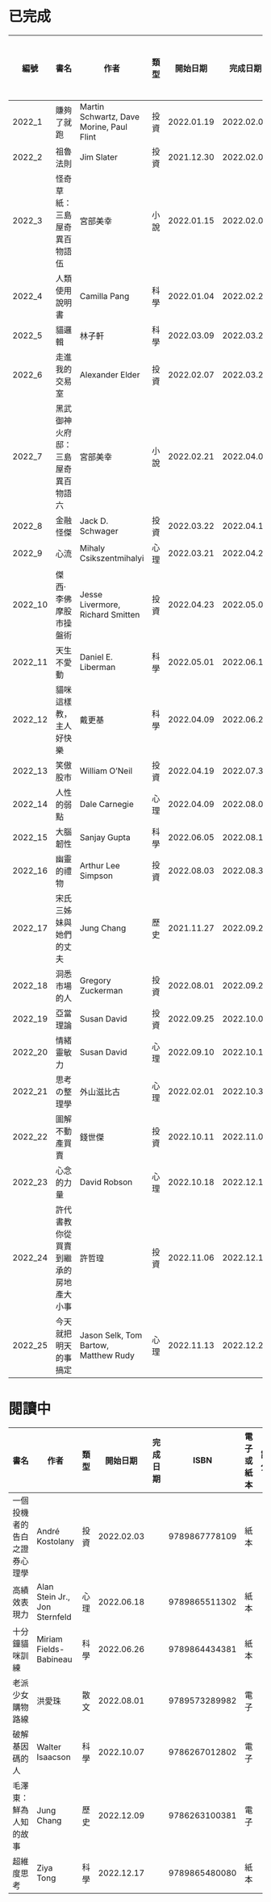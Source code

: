 # 已完成
| 編號 | 書名 | 作者 | 類型 | 開始日期 | 完成日期 | ISBN | 電子或紙本 | 評分 |
| ----------- | ----------- | ----------- | ----------- | ----------- | ----------- | ----------- | ----------- | ----------- |
| 2022_1 | 賺夠了就跑 | Martin Schwartz, Dave Morine, Paul Flint | 投資 | 2022.01.19 | 2022.02.02 | 9789866613616 | 紙本 | 8 |
| 2022_2 | 祖魯法則 | Jim Slater | 投資 | 2021.12.30 | 2022.02.05 | 9789869664448 | 紙本 | 7 |
| 2022_3 | 怪奇草紙：三島屋奇異百物語伍 | 宮部美幸 | 小說 | 2022.01.15 | 2022.02.08 | 9789579447423 | 電子 | 7 |
| 2022_4 | 人類使用說明書 | Camilla Pang | 科學 | 2022.01.04 | 2022.02.27 | 9789865549213 | 紙本 | 7 |
| 2022_5 | 貓邏輯 | 林子軒 | 科學 | 2022.03.09 | 2022.03.20 | 9789863843818 | 紙本 | 9 |
| 2022_6 | 走進我的交易室 | Alexander Elder | 投資 | 2022.02.07 | 2022.03.21 | 9789867645678 | 紙本 | 9 |
| 2022_7 | 黑武御神火府邸：三島屋奇異百物語六 | 宮部美幸 | 小說 | 2022.02.21 | 2022.04.03 | 9789865580223 | 電子 | 7 |
| 2022_8 | 金融怪傑 | Jack D. Schwager | 投資 | 2022.03.22 | 2022.04.17 | 9789869933025 | 紙本 | 7 |
| 2022_9 | 心流 | Mihaly Csikszentmihalyi | 心理 | 2022.03.21 | 2022.04.27 | 9789869753401 | 紙本 | 10 |
| 2022_10 | 傑西‧李佛摩股市操盤術 | Jesse Livermore, Richard Smitten | 投資 | 2022.04.23 | 2022.05.08 | 9789863413875 | 紙本 | 6 |
| 2022_11 | 天生不愛動 | Daniel E. Liberman | 科學 | 2022.05.01 | 2022.06.15 | 9789860682151 | 紙本 | 10 |
| 2022_12 | 貓咪這樣教，主人好快樂 | 戴更基 | 科學 | 2022.04.09 | 2022.06.20 | 9789861858197 | 紙本 | 7 |
| 2022_13 | 笑傲股市 | William O’Neil | 投資 | 2022.04.19 | 2022.07.31 | 9789863414667 | 紙本 | 9 |
| 2022_14 | 人性的弱點 | Dale Carnegie | 心理 | 2022.04.09 | 2022.08.06 | 9789571382807 | 電子 | 7 |
| 2022_15 | 大腦韌性 | Sanjay Gupta | 科學 | 2022.06.05 | 2022.08.17 | 9789860612943 | 紙本 | 9 |
| 2022_16 | 幽靈的禮物 | Arthur Lee Simpson | 投資 | 2022.08.03 | 2022.08.31 | 9789868414822 | 紙本 | 8 |
| 2022_17 | 宋氏三姊妹與她們的丈夫 | Jung Chang | 歷史 | 2021.11.27 | 2022.09.25 | 9789863447849 | 電子 | 9 |
| 2022_18 | 洞悉市場的人 | Gregory Zuckerman | 投資 | 2022.08.01 | 2022.09.28 | 9789865535025 | 紙本 | 7 |
| 2022_19 | 亞當理論 | Susan David | 投資 | 2022.09.25 | 2022.10.09 | 9789866320866 | 紙本 | 9 |
| 2022_20 | 情緒靈敏力 | Susan David | 心理 | 2022.09.10 | 2022.10.16 | 9789864792863 | 紙本 | 8 |
| 2022_21 | 思考の整理學 | 外山滋比古 | 心理 | 2022.02.01 | 2022.10.31 | 9784480020475 | 紙本 | 7 |
| 2022_22 | 圖解不動產買賣 | 錢世傑 | 投資 | 2022.10.11 | 2022.11.05 | 9789869591980 | 紙本 | 8 |
| 2022_23 | 心念的力量 | David Robson | 心理 | 2022.10.18 | 2022.12.10 | 9786267099568 | 紙本 | 9 |
| 2022_24 | 許代書教你從買賣到繼承的房地產大小事 | 許哲瑝 | 投資 | 2022.11.06 | 2022.12.12 | 9789869951821 | 紙本 | 8 |
| 2022_25 | 今天就把明天的事搞定 | Jason Selk, Tom Bartow, Matthew Rudy | 心理 | 2022.11.13 | 2022.12.21 | 9789863427599 | 紙本 | 9 |


# 閱讀中
| 書名 | 作者 | 類型 | 開始日期 | 完成日期 | ISBN | 電子或紙本 | 評分 |
| ----------- | ----------- | ----------- | ----------- | ----------- | ----------- | ----------- | ----------- |
| 一個投機者的告白之證券心理學 | André Kostolany | 投資 | 2022.02.03 | | 9789867778109 | 紙本 | |
| 高績效表現力 | Alan Stein Jr., Jon Sternfeld | 心理 | 2022.06.18 | | 9789865511302 | 紙本 | |
| 十分鐘貓咪訓練 | Miriam Fields-Babineau | 科學 | 2022.06.26 | | 9789864434381 | 紙本 | |
| 老派少女購物路線 | 洪愛珠 | 散文 | 2022.08.01 | | 9789573289982 | 電子 | |
| 破解基因碼的人 | Walter Isaacson | 科學 | 2022.10.07 | | 9786267012802 | 電子 | |
| 毛澤東：鮮為人知的故事 | Jung Chang | 歷史 | 2022.12.09 | | 9786263100381 | 電子 | |
| 超維度思考 | Ziya Tong | 科學 | 2022.12.17 | | 9789865480080 | 紙本 | |

